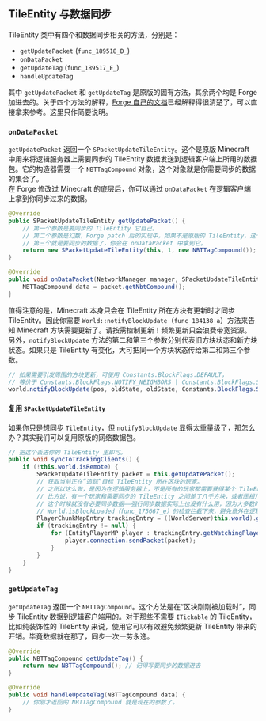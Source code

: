 ## TileEntity 与数据同步

TileEntity 类中有四个和数据同步相关的方法，分别是：

  * `getUpdatePacket` (`func_189518_D_`)
  * `onDataPacket`
  * `getUpdateTag` (`func_189517_E_`)
  * `handleUpdateTag`

其中 `getUpdatePacket` 和 `getUpdateTag` 是原版的固有方法，其余两个均是 Forge 加进去的。关于四个方法的解释，[Forge 自己的文档](http://mcforge.readthedocs.io/en/latest/tileentities/tileentity/)已经解释得很清楚了，可以直接拿来参考。这里只作简要说明。

### `onDataPacket`

`getUpdatePacket` 返回一个 `SPacketUpdateTileEntity`。这个是原版 Minecraft 中用来将逻辑服务器上需要同步的 TileEntity 数据发送到逻辑客户端上所用的数据包。它的构造器需要一个 `NBTTagCompound` 对象，这个对象就是你需要同步的数据的集合了。  
在 Forge 修改过 Minecraft 的底层后，你可以通过 `onDataPacket` 在逻辑客户端上拿到你同步过来的数据。

```java
@Override
public SPacketUpdateTileEntity getUpdatePacket() {
    // 第一个参数是要同步的 TileEntity 它自己。
    // 第二个参数是幻数，Forge patch 后的实现中，如果不是原版的 TileEntity，这个参数就没有意义。
    // 第三个就是要同步的数据了，你会在 onDataPacket 中拿到它。
    return new SPacketUpdateTileEntity(this, 1, new NBTTagCompound());
}

@Override
public void onDataPacket(NetworkManager manager, SPacketUpdateTileEntity packet) {
    NBTTagCompound data = packet.getNbtCompound();
}
```

值得注意的是，Minecraft 本身只会在 TileEntity 所在方块有更新时才同步 TileEntity。因此你需要 `World::notifyBlockUpdate`（`func_184138_a`）方法来告知 Minecraft 方块需要更新了。请按需控制更新！频繁更新只会浪费带宽资源。  
另外，`notifyBlockUpdate` 方法的第二和第三个参数分别代表旧方块状态和新方块状态。如果只是 TileEntity 有变化，大可把同一个方块状态传给第二和第三个参数。

```java
// 如果需要引发周围的方块更新，可使用 Constants.BlockFlags.DEFAULT，
// 等价于 Constants.BlockFlags.NOTIFY_NEIGHBORS | Constants.BlockFlags.SEND_TO_CLIENTS
world.notifyBlockUpdate(pos, oldState, oldState, Constants.BlockFlags.SEND_TO_CLIENTS)
```

#### 复用 `SPacketUpdateTileEntity`

如果你只是想同步 `TileEntity`，但 `notifyBlockUpdate` 显得太重量级了，那怎么办？其实我们可以复用原版的网络数据包。

```java
// 把这个丢进你的 TileEntity 里即可。
public void syncToTrackingClients() {
    if (!this.world.isRemote) {
        SPacketUpdateTileEntity packet = this.getUpdatePacket();
        // 获取当前正在“追踪”目标 TileEntity 所在区块的玩家。
        // 之所以这么做，是因为在逻辑服务器上，不是所有的玩家都需要获得某个 TileEntity 更新的信息。
        // 比方说，有一个玩家和需要同步的 TileEntity 之间差了八千方块，或者压根儿就不在同一个维度里。
        // 这个时候就没有必要同步数据——强行同步数据实际上也没有什么用，因为大多数时候这样的操作都应会被
        // World.isBlockLoaded（func_175667_e）的检查拦截下来，避免意外在逻辑客户端上加载多余的区块。
        PlayerChunkMapEntry trackingEntry = ((WorldServer)this.world).getPlayerChunkMap().getEntry(this.pos.getX() >> 4, this.pos.getZ() >> 4);
        if (trackingEntry != null) {
            for (EntityPlayerMP player : trackingEntry.getWatchingPlayers()) {
                player.connection.sendPacket(packet);
            }
        }
    }
}
```

### `getUpdateTag`

`getUpdateTag` 返回一个 `NBTTagCompound`。这个方法是在“区块刚刚被加载时”，同步 TileEntity 数据到逻辑客户端用的。对于那些不需要 `ITickable` 的 TileEntity，比如纯装饰性的 TileEntity 来说，使用它可以有效避免频繁更新 TileEntity 带来的开销。毕竟数据就在那了，同步一次一劳永逸。

```java
@Override
public NBTTagCompound getUpdateTag() {
    return new NBTTagCompound(); // 记得写要同步的数据进去
}

@Override
public void handleUpdateTag(NBTTagCompound data) {
    // 你刚才返回的 NBTTagCompound 就是现在的参数了。
}
```
